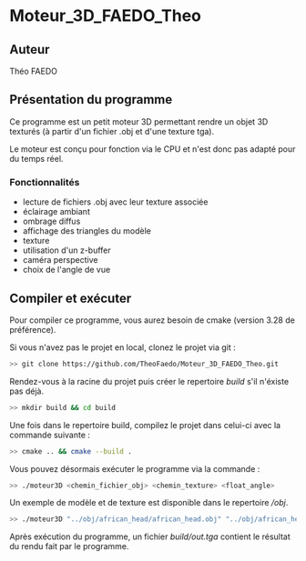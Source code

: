# Moteur_3D_FAEDO_Theo

## Auteur
Théo FAEDO

## Présentation du programme

Ce programme est un petit moteur 3D permettant rendre un objet 3D texturés (à partir d'un fichier .obj et d'une texture tga).

Le moteur est conçu pour fonction via le CPU et n'est donc pas adapté pour du temps réel.

### Fonctionnalités

- lecture de fichiers .obj avec leur texture associée
- éclairage ambiant
- ombrage diffus
- affichage des triangles du modèle
- texture 
- utilisation d'un z-buffer
- caméra perspective
- choix de l'angle de vue

## Compiler et exécuter

Pour compiler ce programme, vous aurez besoin de cmake (version 3.28 de préférence).

Si vous n'avez pas le projet en local, clonez le projet via git :
```bash
>> git clone https://github.com/TheoFaedo/Moteur_3D_FAEDO_Theo.git
```

Rendez-vous à la racine du projet puis créer le repertoire *build* s'il n'éxiste pas déjà.
```bash
>> mkdir build && cd build
```

Une fois dans le repertoire build, compilez le projet dans celui-ci avec la commande suivante :
```bash
>> cmake .. && cmake --build .
```

Vous pouvez désormais exécuter le programme via la commande :
```bash
>> ./moteur3D <chemin_fichier_obj> <chemin_texture> <float_angle>
```

Un exemple de modèle et de texture est disponible dans le repertoire */obj*.
```bash
>> ./moteur3D "../obj/african_head/african_head.obj" "../obj/african_head/african_head_diffuse.tga" 0.5
```
Après exécution du programme, un fichier *build/out.tga* contient le résultat du rendu fait par le programme.

